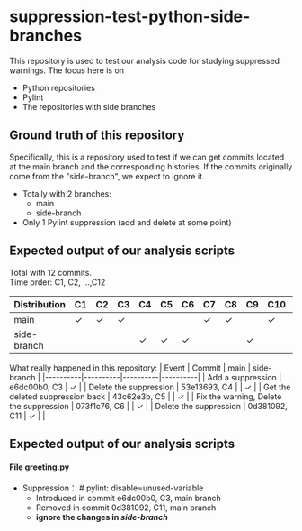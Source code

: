 # suppression-test-python-side-branches

This repository is used to test our analysis code for studying suppressed warnings.
The focus here is on
 * Python repositories
 * Pylint
 * The repositories with side branches

## Ground truth of this repository
Specifically, this is a repository used to test if we can get commits located at the main branch and the corresponding histories. If the commits originally come from the "side-branch", we expect to ignore it.
 * Totally with 2 branches:
     * main
     * side-branch
 * Only 1 Pylint suppression (add and delete at some point)

## Expected output of our analysis scripts
Total with 12 commits.   
Time order: C1, C2, ...,C12  

|    Distribution         | C1      | C2 | C3 | C4 | C5 | C6 | C7 | C8 | C9 | C10 | C11 | C12 |
|--------------|----------|----------|----------|----------|----------|----------|----------|----------|-----------|-----------|-----------|-----------|
|  main        | &check; | &check; | &check; |  |  |  | &check; | &check; |  | &check; | &check; | &check; |
| side-branch  |  |     |  | &check; | &check; | &check; |  |  | &check; |  |  |  | 

What really happened in this repository:
| Event | Commit | main | side-branch |
|----------|----------|----------|----------|
| Add a suppression  | e6dc00b0, C3  | &check; |
| Delete the suppression   | 53e13693, C4  |    | &check; |
| Get the deleted suppression back | 43c62e3b, C5 | | &check; |
| Fix the warning, Delete the suppression | 073f1c76, C6  |  | &check; |
| Delete the suppression | 0d381092, C11  | &check; |  |

## Expected output of our analysis scripts

#### File greeting.py
* Suppression： # pylint: disable=unused-variable
  * Introduced in commit e6dc00b0, C3, main branch
  * Removed in commit 0d381092, C11, main branch
  * **ignore the changes in *side-branch***


